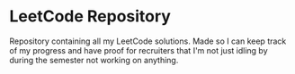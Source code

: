 # LeetCode Repository

Repository containing all my LeetCode solutions. Made so I can keep track of my progress and have proof for recruiters that I'm not just idling by during the semester not working on anything. 
